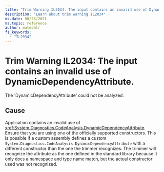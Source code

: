```yaml
---
title: "Trim Warning IL2034: The input contains an invalid use of DynamicDependencyAttribute."
description: "Learn about trim warning IL2034"
ms.date: 08/25/2021
ms.topic: reference
author: mateoatr
f1_keywords:
  - "IL2034"
---
```

# Trim Warning IL2034: The input contains an invalid use of DynamicDependencyAttribute.

The 'DynamicDependencyAttribute' could not be analyzed.

## Cause

Application contains an invalid use of <xref:System.Diagnostics.CodeAnalysis.DynamicDependencyAttribute>.
Ensure that you are using one of the officially supported constructors.
This is possible if a custom assembly defines a custom `System.Diagnostics.CodeAnalysis.DynamicDependencyAttribute`
with a different constructor than the one the trimmer recognizes. The trimmer will recognize the attribute as the
one defined in the standard library because it only does a namespace and type name match, but the actual
constructor used was not recognized.
